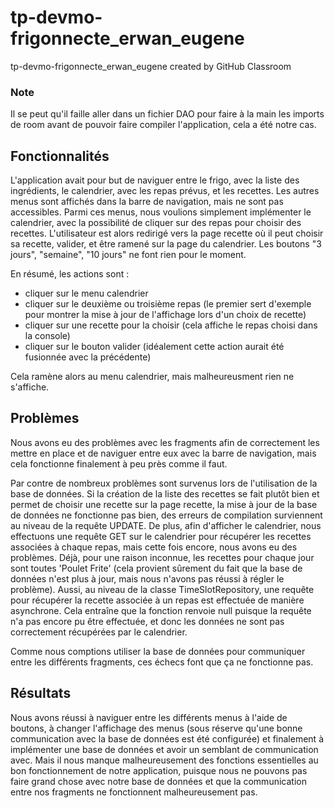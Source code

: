 # tp-devmo-frigonnecte_erwan_eugene
tp-devmo-frigonnecte_erwan_eugene created by GitHub Classroom

### Note

Il se peut qu'il faille aller dans un fichier DAO pour faire à la main les imports de room avant de pouvoir faire compiler l'application, cela a été notre cas.

## Fonctionnalités

L'application avait pour but de naviguer entre le frigo, avec la liste des ingrédients, le calendrier, avec les repas prévus, et les recettes. Les autres menus sont affichés dans la barre de navigation, mais ne sont pas accessibles.
Parmi ces menus, nous voulions simplement implémenter le calendrier, avec la possibilité de cliquer sur des repas pour choisir des recettes. L'utilisateur est alors redirigé vers la page recette où il peut choisir sa recette, valider, et être ramené sur la page du calendrier.
Les boutons "3 jours", "semaine", "10 jours" ne font rien pour le moment.

En résumé, les actions sont :
- cliquer sur le menu calendrier
- cliquer sur le deuxième ou troisième repas (le premier sert d'exemple pour montrer la mise à jour de l'affichage lors d'un choix de recette)
- cliquer sur une recette pour la choisir (cela affiche le repas choisi dans la console)
- cliquer sur le bouton valider (idéalement cette action aurait été fusionnée avec la précédente)

Cela ramène alors au menu calendrier, mais malheureusment rien ne s'affiche.

## Problèmes

Nous avons eu des problèmes avec les fragments afin de correctement les mettre en place et de naviguer entre eux avec la barre de navigation, mais cela fonctionne finalement à peu près comme il faut.

Par contre de nombreux problèmes sont survenus lors de l'utilisation de la base de données. Si la création de la liste des recettes se fait plutôt bien et permet de choisir une recette sur la page recette, la mise à jour de la base de données ne fonctionne pas bien, des erreurs de compilation surviennent au niveau de la requête UPDATE.
De plus, afin d'afficher le calendrier, nous effectuons une requête GET sur le calendrier pour récupérer les recettes associées à chaque repas, mais cette fois encore, nous avons eu des problèmes. Déjà, pour une raison inconnue, les recettes pour chaque jour sont toutes 'Poulet Frite' (cela provient sûrement du fait que la base de données n'est plus à jour, mais nous n'avons pas réussi à régler le problème). Aussi, au niveau de la classe TimeSlotRepository, une requête pour récupérer la recette associée à un repas est effectuée de manière asynchrone. Cela entraîne que la fonction renvoie null puisque la requête n'a pas encore pu être effectuée, et donc les données ne sont pas correctement récupérées par le calendrier.

Comme nous comptions utiliser la base de données pour communiquer entre les différents fragments, ces échecs font que ça ne fonctionne pas.

## Résultats

Nous avons réussi à naviguer entre les différents menus à l'aide de boutons, à changer l'affichage des menus (sous réserve qu'une bonne communication avec la base de données est été configurée) et finalement à implémenter une base de données et avoir un semblant de communication avec.
Mais il nous manque malheureusement des fonctions essentielles au bon fonctionnement de notre application, puisque nous ne pouvons pas faire grand chose avec notre base de données et que la communication entre nos fragments ne fonctionnent malheureusement pas.